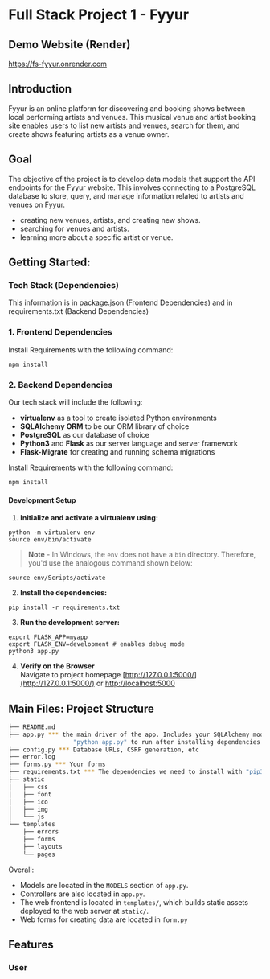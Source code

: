 
# Full Stack Project 1 - Fyyur

## Demo Website (Render)
https://fs-fyyur.onrender.com

## Introduction

Fyyur is an online platform for discovering and booking shows between local performing artists and venues. This musical venue and artist booking site enables users to list new artists and venues, search for them, and create shows featuring artists as a venue owner.


## Goal
The objective of the project is to develop data models that support the API endpoints for the Fyyur website. This involves connecting to a PostgreSQL database to store, query, and manage information related to artists and venues on Fyyur.

* creating new venues, artists, and creating new shows.
* searching for venues and artists.
* learning more about a specific artist or venue.


## Getting Started:

### Tech Stack (Dependencies)

This information is in package.json (Frontend Dependencies) and in requirements.txt (Backend Dependencies)

### 1. Frontend Dependencies

Install Requirements with the following command:
```
npm install
```

### 2. Backend Dependencies
Our tech stack will include the following:
 * **virtualenv** as a tool to create isolated Python environments
 * **SQLAlchemy ORM** to be our ORM library of choice
 * **PostgreSQL** as our database of choice
 * **Python3** and **Flask** as our server language and server framework
 * **Flask-Migrate** for creating and running schema migrations

Install Requirements with the following command:
```
npm install
```

#### Development Setup

1. **Initialize and activate a virtualenv using:**
```
python -m virtualenv env
source env/bin/activate
```
>**Note** - In Windows, the `env` does not have a `bin` directory. Therefore, you'd use the analogous command shown below:
```
source env/Scripts/activate
```

2. **Install the dependencies:**
```
pip install -r requirements.txt
```

3. **Run the development server:**
```
export FLASK_APP=myapp
export FLASK_ENV=development # enables debug mode
python3 app.py
```

4. **Verify on the Browser**<br>
Navigate to project homepage [http://127.0.0.1:5000/](http://127.0.0.1:5000/) or [http://localhost:5000](http://localhost:5000) 


## Main Files: Project Structure

  ```sh
  ├── README.md
  ├── app.py *** the main driver of the app. Includes your SQLAlchemy models.
                    "python app.py" to run after installing dependencies
  ├── config.py *** Database URLs, CSRF generation, etc
  ├── error.log
  ├── forms.py *** Your forms
  ├── requirements.txt *** The dependencies we need to install with "pip3 install -r requirements.txt"
  ├── static
  │   ├── css 
  │   ├── font
  │   ├── ico
  │   ├── img
  │   └── js
  └── templates
      ├── errors
      ├── forms
      ├── layouts
      └── pages
  ```

Overall:
* Models are located in the `MODELS` section of `app.py`.
* Controllers are also located in `app.py`.
* The web frontend is located in `templates/`, which builds static assets deployed to the web server at `static/`.
* Web forms for creating data are located in `form.py`


## Features
### User


